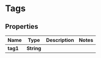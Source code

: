 

# Tags


## Properties

| Name | Type | Description | Notes |
|------------ | ------------- | ------------- | -------------|
|**tag1** | **String** |  |  |



